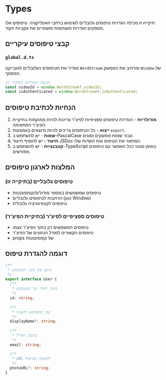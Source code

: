 # Types

תיקייה זו מכילה הגדרות טיפוסים גלובליים לשימוש ברחבי האפליקציה. טיפוסים אלו מספקים הגדרות משותפות ומשפרים את עקביות הקוד.

## קבצי טיפוסים עיקריים

### `global.d.ts`

מגדיר את הטיפוסים הגלובליים לאובייקט `WordStream` ומרחיב את הממשק `Window` של המסמך.

```typescript
// הנגשת האובייקט הגלובלי
const videoId = window.WordStream?.videoId;
const isAuthenticated = window.WordStream?.isAuthenticated;
```

## הנחיות לכתיבת טיפוסים

1. **מודולריות** - הגדרות טיפוסים ספציפיות לפיצ'ר צריכות להיות ממוקמות בתיקיית הפיצ'ר המתאימה.
2. **ייצוא** - כל הטיפוסים צריכים להיות מיוצאים באמצעות `export`.
3. **שמות** - יש להשתמש ב-PascalCase עבור שמות ממשקים וסוגים.
4. **תיעוד** - יש להוסיף תיעוד JSDoc המתאר את הטיפוס ואת השדות שלו.
5. **קונבנציות** - יש להשתמש ב-TypeScript באופן סטטי ככל האפשר עם טיפוסים מפורשים.

## המלצות לארגון טיפוסים

### טיפוסים גלובליים (בתיקייה זו)
- טיפוסים שמשמשים במספר מודולים/קומפוננטות
- הרחבות לטיפוסים גלובליים (כגון Window)
- טיפוסים לקונפיגורציה גלובלית

### טיפוסים ספציפיים לפיצ'ר (בתיקיית הפיצ'ר)
- טיפוסים המשמשים רק בתוך הפיצ'ר עצמו
- טיפוסים הקשורים למודל הנתונים של הפיצ'ר
- props של קומפוננטות

## דוגמה להגדרת טיפוס

```typescript
/**
 * מייצג את נתוני המשתמש
 */
export interface User {
  /**
   * מזהה ייחודי של המשתמש
   */
  id: string;
  
  /**
   * שם המשתמש לתצוגה
   */
  displayName?: string;
  
  /**
   * כתובת דוא"ל
   */
  email: string;
  
  /**
   * URL לתמונת הפרופיל
   */
  photoURL?: string;
} 